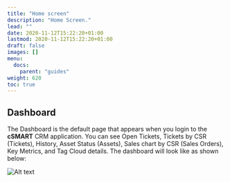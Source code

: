 ```yaml
---
title: "Home screen"
description: "Home Screen."
lead: ""
date: 2020-11-12T15:22:20+01:00
lastmod: 2020-11-12T15:22:20+01:00
draft: false
images: []
menu:
  docs:
    parent: "guides"
weight: 620
toc: true
---
```


## Dashboard

The Dashboard is the default page that appears when you login to the **cSMART** CRM application. You can see Open Tickets, Tickets by CSR (Tickets), History, Asset Status (Assets), Sales chart by CSR (Sales Orders), Key Metrics, and Tag Cloud details. The dashboard will look like as shown below:

![Alt text](/images/dashboard "Dashboard")
